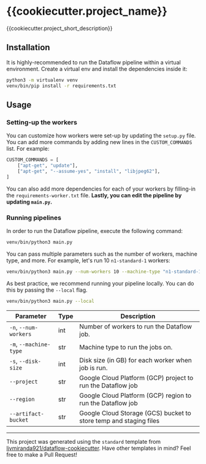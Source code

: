 # {{cookiecutter.project_name}}

{{cookiecutter.project_short_description}}

## Installation

It is highly-recommended to run the Dataflow pipeline within a virtual
environment. Create a virtual env and install the dependencies inside it:

```sh
python3 -m virtualenv venv
venv/bin/pip install -r requirements.txt
```

## Usage


### Setting-up the workers

You can customize how workers were set-up by updating the `setup.py` file. You
can add more commands by adding new lines in the `CUSTOM_COMMANDS` list. For
example:

```python
CUSTOM_COMMANDS = [
    ["apt-get", "update"],
    ["apt-get", "--assume-yes", "install", "libjpeg62"],
]
```

You can also add more dependencies for each of your workers by filling-in the
`requirements-worker.txt` file. **Lastly, you can edit the pipeline by updating
`main.py`.** 

### Running pipelines

In order to run the Dataflow pipeline, execute the following command: 

```sh
venv/bin/python3 main.py
```

You can pass multiple parameters such as the number of workers, machine type,
and more. For example, let's run 10  `n1-standard-1` workers:

```sh
venv/bin/python3 main.py --num-workers 10 --machine-type "n1-standard-1"
```

As best practice, we recommend running your pipeline locally. You can do this
by passing the `--local` flag.

```sh
venv/bin/python3 main.py --local
```

| Parameter              	| Type 	| Description                                        	|
|------------------------	|------	|----------------------------------------------------	|
| `-n`, `--num-workers`  	| int  	| Number of workers to run the Dataflow job.         	|
| `-m`, `--machine-type` 	| str  	| Machine type to run the jobs on.                   	|
| `-s`, `--disk-size`    	| int  	| Disk size (in GB) for each worker when job is run. 	|
| `--project`            	| str  	| Google Cloud Platform (GCP) project to run the Dataflow job                	|
| `--region`             	| str  	| Google Cloud Platform (GCP) region to run the Dataflow job                 	|
| `--artifact-bucket`    	| str  	| Google Cloud Storage (GCS) bucket to store temp and staging files         	|


---

This project was generated using the `standard` template from
[ljvmiranda921/dataflow-cookiecutter](https://github.com/ljvmiranda921/dataflow-cookiecutter).
Have other templates in mind? Feel free to make a Pull Request!
